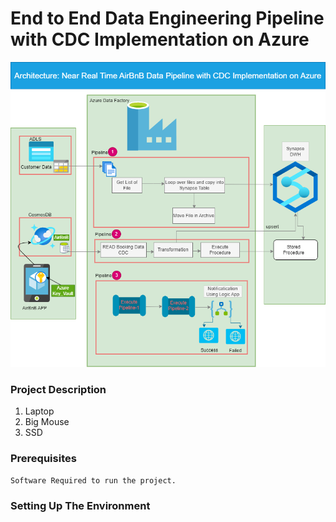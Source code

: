 # End to End Data Engineering Pipeline with CDC Implementation on Azure
![airbnbpic!](AirBnBApp3.png)
### Project Description
1. Laptop
2. Big Mouse 
3. SSD
### Prerequisites
```bash
Software Required to run the project. 
```
### Setting Up The Environment

